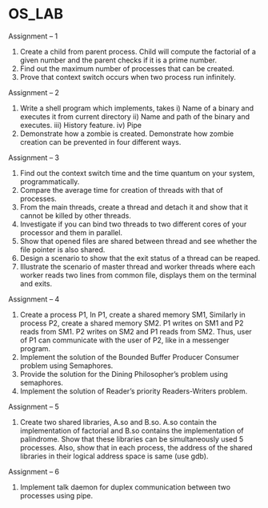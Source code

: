 # OS_LAB

Assignment – 1                        
1. Create a child from parent process. Child will compute the factorial of a given number and the parent checks if it is a prime number. 
2. Find out the maximum number of processes that can be created. 
3. Prove that context switch occurs when two process run infinitely.

Assignment – 2 
1. Write a shell program which implements, takes 
i) Name of a binary and executes it from current directory 
ii) Name and path of the binary and executes. 
iii) History feature. 
iv) Pipe 
2. Demonstrate how a zombie is created. Demonstrate how zombie creation can be prevented in four different ways.

Assignment – 3
1. Find out the context switch time and the time quantum on your system, programmatically. 
2. Compare the average time for creation of threads with that of processes. 
3. From the main threads, create a thread and detach it and show that it cannot be killed by other threads. 
4. Investigate if you can bind two threads to two different cores of your processor and them in parallel. 
5. Show that opened files are shared between thread and see whether the file pointer is also shared. 
6. Design a scenario to show that the exit status of a thread can be reaped. 
7. Illustrate the scenario of master thread and worker threads where each worker reads two lines from common file, 
displays them on the terminal and exits. 

Assignment – 4
1. Create a process P1, In P1, create a shared memory SM1, Similarly in process P2, create a shared memory SM2. 
P1 writes on SM1 and P2 reads from SM1. P2 writes on SM2 and P1 reads from SM2. Thus, user of P1 can communicate with the user of P2,
like in a messenger program.
2. Implement the solution of the Bounded Buffer Producer Consumer problem using Semaphores.
3. Provide the solution for the Dining Philosopher’s problem using semaphores.
4. Implement the solution of Reader’s priority Readers-Writers problem.

Assignment – 5
1. Create two shared libraries, A.so and B.so. 
A.so contain the implementation of factorial and B.so contains the implementation of palindrome. 
Show that these libraries can be simultaneously used 5 processes. 
Also, show that in each process, the address of the shared libraries in their logical address space is same (use gdb). 

Assignment – 6

1. Implement talk daemon for duplex communication between two processes using pipe.
